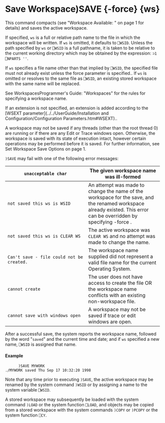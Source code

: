 




<h1 class="heading"><span class="name">Save Workspace</span><span class="command">)SAVE {-force} {ws}</span></h1>

This command compacts (see "Workspace Available: " on page 1 for details) and saves the active workspace.


If specified, `ws` is a full or relative path name to the file in which the workspace will be written. If `ws` is omitted, it defaults to `⎕WSID`. Unless the path specified by `ws` or `⎕WSID` is a full pathname, it is taken to be relative to the current working directory which may be obtained by the expression: `⊃1 ⎕NPARTS ''`.


If  `ws` specifies a file name other than that implied by  `⎕WSID`, the specified file must not already exist unless the force parameter is specified.. If `ws` is omitted or resolves to the same file as  `⎕WSID`, an existing stored workspace with the same name will be replaced.


See WorkspacesProgrammer's Guide: "Workspaces" for the rules for specifying a workspace name.


If an extension is not specified, an extension is added according to the [WSEXT parameter](../../UserGuide/Installation and Configuration/Configuration Parameters.htm#WSEXT)..


A workspace may not be saved if any threads (other than the root thread 0) are running or if there are any Edit or Trace windows open. Otherwise, the workspace is saved with its state of execution intact, however certain operations may be performed before it is saved. For further information, see Set Workspace Save Options on page 1.




`)SAVE` may fail with one of the following error messages:


| `unacceptable char` | The given workspace name was ill-formed |
| --- | ---  |
| `not saved this ws is WSID` | An attempt was made to change the name of the workspace for the save, and the renamed workspace already existed. This error can be overridden by specifying -force . |
| `not saved this ws is CLEAR WS` | The active workspace was `CLEAR WS` and no attempt was made to change the name. |
| `Can't save - file could not be created.` | The workspace name supplied did not represent a valid file name for the current Operating System. |
| `cannot create` | The user does not have access to create the file OR the workspace name conflicts with an existing non-workspace file. |
| `cannot save with windows open` | A workspace may not be saved if trace or edit windows are open. |



After a successful save, the system reports the workspace name, followed by the word  "`saved`" and the current time and date; and if `ws` specified a new name, `⎕WSID` is assigned that name.


#### Example
```apl
      )SAVE MYWORK
./MYWORK saved Thu Sep 17 10:32:20 1998
```


Note that any time prior to executing `)SAVE`, the active workspace may be renamed by the system command `)WSID` or by assigning a name to the system variable `⎕WSID`.


A stored workspace may subsequently be loaded with the system command `)LOAD` or the system function `⎕LOAD`, and objects may be copied from a stored workspace with the system commands `)COPY` or `)PCOPY` or the system function `⎕CY`.




